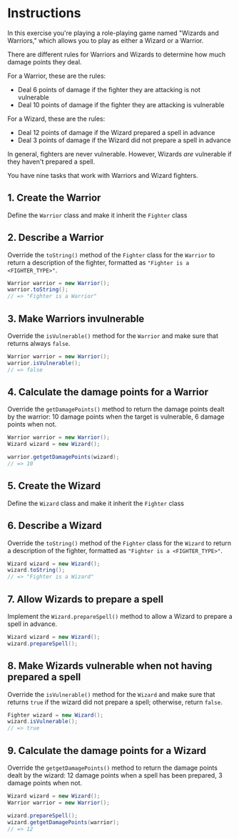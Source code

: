 # Instructions

In this exercise you're playing a role-playing game named "Wizards and Warriors," which allows you to play as either a Wizard or a Warrior.

There are different rules for Warriors and Wizards to determine how much damage points they deal.

For a Warrior, these are the rules:

- Deal 6 points of damage if the fighter they are attacking is not vulnerable
- Deal 10 points of damage if the fighter they are attacking is vulnerable

For a Wizard, these are the rules:

- Deal 12 points of damage if the Wizard prepared a spell in advance
- Deal 3 points of damage if the Wizard did not prepare a spell in advance

In general, fighters are never vulnerable. However, Wizards _are_ vulnerable if they haven't prepared a spell.

You have nine tasks that work with Warriors and Wizard fighters.

## 1. Create the Warrior

Define the `Warrior` class and make it inherit the `Fighter` class

## 2. Describe a Warrior

Override the `toString()` method of the `Fighter` class for the `Warrior` to return a description of the fighter, formatted as `"Fighter is a <FIGHTER_TYPE>"`.

```java
Warrior warrior = new Warrior();
warrior.toString();
// => "Fighter is a Warrior"
```

## 3. Make Warriors invulnerable

Override the `isVulnerable()` method for the `Warrior` and make sure that returns always `false`.

```java
Warrior warrior = new Warrior();
warrior.isVulnerable();
// => false
```

## 4. Calculate the damage points for a Warrior

Override the `getDamagePoints()` method to return the damage points dealt by the warrior: 10 damage points when the target is vulnerable, 6 damage points when not.

```java
Warrior warrior = new Warrior();
Wizard wizard = new Wizard();

warrior.getgetDamagePoints(wizard);
// => 10
```

## 5. Create the Wizard

Define the `Wizard` class and make it inherit the `Fighter` class

## 6. Describe a Wizard

Override the `toString()` method of the `Fighter` class for the `Wizard` to return a description of the fighter, formatted as `"Fighter is a <FIGHTER_TYPE>"`.

```java
Wizard wizard = new Wizard();
wizard.toString();
// => "Fighter is a Wizard"
```

## 7. Allow Wizards to prepare a spell

Implement the `Wizard.prepareSpell()` method to allow a Wizard to prepare a spell in advance.

```java
Wizard wizard = new Wizard();
wizard.prepareSpell();
```

## 8. Make Wizards vulnerable when not having prepared a spell

Override the `isVulnerable()` method for the `Wizard` and make sure that returns `true` if the wizard did not prepare a spell; otherwise, return `false`.

```java
Fighter wizard = new Wizard();
wizard.isVulnerable();
// => true
```

## 9. Calculate the damage points for a Wizard

Override the `getgetDamagePoints()` method to return the damage points dealt by the wizard: 12 damage points when a spell has been prepared, 3 damage points when not.

```java
Wizard wizard = new Wizard();
Warrior warrior = new Warrior();

wizard.prepareSpell();
wizard.getgetDamagePoints(warrior);
// => 12
```
